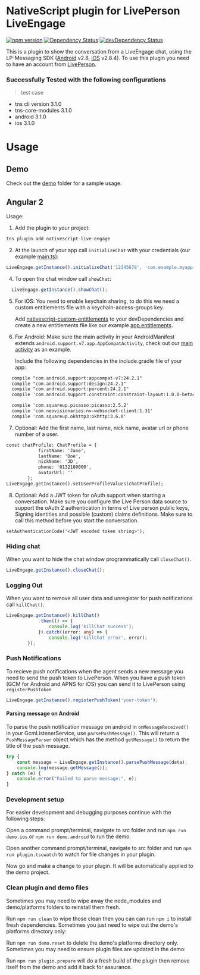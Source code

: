 # NativeScript plugin for LivePerson LiveEngage

[![npm version](https://img.shields.io/npm/v/nativescript-live-engage.svg?style=flat-square)](https://www.npmjs.com/package/nativescript-live-engage)
[![Dependency Status](https://img.shields.io/david/essent/nativescript-live-engage.svg?style=flat-square)](https://david-dm.org/essent/nativescript-live-engage)
[![devDependency Status](https://img.shields.io/david/dev/essent/nativescript-live-engage.svg?style=flat-square)](https://david-dm.org/essent/nativescript-live-engage#info=devDependencies)

This is a plugin to show the conversation from a LiveEngage chat, using the LP-Messaging SDK ([Android](https://github.com/LP-Messaging/Android-Messaging-SDK) v2.8, [iOS](https://github.com/LP-Messaging/iOS-Messaging-SDK) v2.8.4).
To use this plugin you need to have an account from [LivePerson](https://www.liveperson.com).

### Successfully Tested with the following configurations

> test case
- tns cli version 3.1.0
- tns-core-modules 3.1.0
- android 3.1.0
- ios 3.1.0

# Usage

## Demo

Check out the [demo](./demo) folder for a sample usage.

## Angular 2

Usage:

1. Add the plugin to your project:

  ```ts
  tns plugin add nativescript-live-engage
  ```

2. At the launch of your app call `initializeChat` with your credentials (our example [main.ts](./demo/app/main.ts)):

  ```ts
  LiveEngage.getInstance().initializeChat('12345678', 'com.example.myapp');
  ```

4. To open the chat window call `showChat`:
```ts
  LiveEngage.getInstance().showChat();
  ```

5. For iOS:
You need to enable keychain sharing, to do this we need a custom entitlements file with a keychain-access-groups key.

    Add [nativescript-custom-entitlements](https://github.com/Essent/nativescript-custom-entitlements) to your devDependencies and create a new entitlements file like our example [app.entitlements](./demo/app/App_Resources/iOS/app.entitlements).

6. For Android:
Make sure the main activity in your AndroidManifest extends `android.support.v7.app.AppCompatActivity`, check out our [main activity](./demo/app/activity.android.ts) as an example.

    Include the following dependencies in the include.gradle file of your app:
```html
  compile "com.android.support:appcompat-v7:24.2.1"
  compile "com.android.support:design:24.2.1"
  compile "com.android.support:percent:24.2.1"
  compile 'com.android.support.constraint:constraint-layout:1.0.0-beta4'

  compile 'com.squareup.picasso:picasso:2.5.2'
  compile 'com.neovisionaries:nv-websocket-client:1.31'
  compile 'com.squareup.okhttp3:okhttp:3.6.0'
  ```

7. Optional: Add the first name, last name, nick name, avatar url or phone number of a user.

  ```html
  const chatProfile: ChatProfile = {
              firstName: 'Jane',
              lastName: 'Doe',
              nickName: 'JD',
              phone: '0132100000',
              avatarUrl: ''
          };
  LiveEngage.getInstance().setUserProfileValues(chatProfile);
  ```
8. Optional: Add a JWT token for oAuth support when starting a conversation. Make sure you configure the Live Person data source to support the oAuth 2 authentication in terms of Live person public keys, Signing identities and possible (custom) claims definitions. Make sure to call this method before you start the conversation.

  ```
  setAuthenticationCode('<JWT encoded token string>');
  ```

### Hiding chat
When you want to hide the chat window programmatically call `closeChat()`.

```ts
LiveEngage.getInstance().closeChat();
```

### Logging Out
When you want to remove all user data and unregister for push notifications call `killChat()`.

```ts
LiveEngage.getInstance().killChat()
            .then(() => {
                console.log('killChat success');
            }).catch((error: any) => {
                console.log('killChat error', error);
        });
```

### Push Notifications
To recieve push notifications when the agent sends a new message you need to send the push token to LivePerson.
When you have a push token (GCM for Android and APNS for iOS) you can send it to LivePerson using `registerPushToken`
```ts
LiveEngage.getInstance().registerPushToken('your-token');
```

#### Parsing message on Android
To parse the push notification message on android in `onMessageReceived()` in your GcmListenerService, use `parsePushMessage()`.
This will return a `PushMessageParser` object which has the method `getMessage()` to return the title of the push message.
```ts
try {
    const message = LiveEngage.getInstance().parsePushMessage(data);
    console.log(message.getMessage());
} catch (e) {
    console.error("Failed to parse message:", e);
}
```

### Development setup

For easier development and debugging purposes continue with the following steps:

Open a command prompt/terminal, navigate to src folder and run ```npm run demo.ios``` or ```npm run demo.android``` to run the demo.

Open another command prompt/terminal, navigate to src folder and run ```npm run plugin.tscwatch``` to watch for file changes in your plugin.

Now go and make a change to your plugin. It will be automatically applied to the demo project.

### Clean plugin and demo files

Sometimes you may need to wipe away the node_modules and demo/platforms folders to reinstall them fresh.

Run ```npm run clean``` to wipe those clean then you can can run ```npm i``` to install fresh dependencies.
Sometimes you just need to wipe out the demo's platforms directory only:

Run ```npm run demo.reset``` to delete the demo's platforms directory only.
Sometimes you may need to ensure plugin files are updated in the demo:

Run ```npm run plugin.prepare``` will do a fresh build of the plugin then remove itself from the demo and add it back for assurance.
